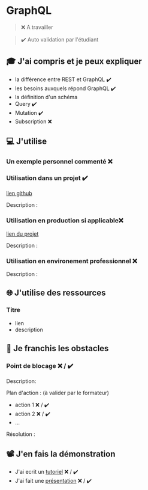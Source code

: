 # GraphQL

> ❌ A travailler

> ✔️ Auto validation par l'étudiant

## 🎓 J'ai compris et je peux expliquer

- la différence entre REST et GraphQL ✔️
- les besoins auxquels répond GraphQL ✔️
- la définition d'un schéma
- Query  ✔️
- Mutation  ✔️
- Subscription ❌ 

## 💻 J'utilise

### Un exemple personnel commenté ❌ 

### Utilisation dans un projet ✔️

[lien github](...)

Description :

### Utilisation en production si applicable❌ 

[lien du projet](...)

Description :

### Utilisation en environement professionnel ❌ 

Description :

## 🌐 J'utilise des ressources

### Titre

- lien
- description

## 🚧 Je franchis les obstacles

### Point de blocage ❌ / ✔️

Description:

Plan d'action : (à valider par le formateur)

- action 1 ❌ / ✔️
- action 2 ❌ / ✔️
- ...

Résolution :

## 📽️ J'en fais la démonstration

- J'ai ecrit un [tutoriel](...) ❌ / ✔️
- J'ai fait une [présentation](...) ❌ / ✔️

